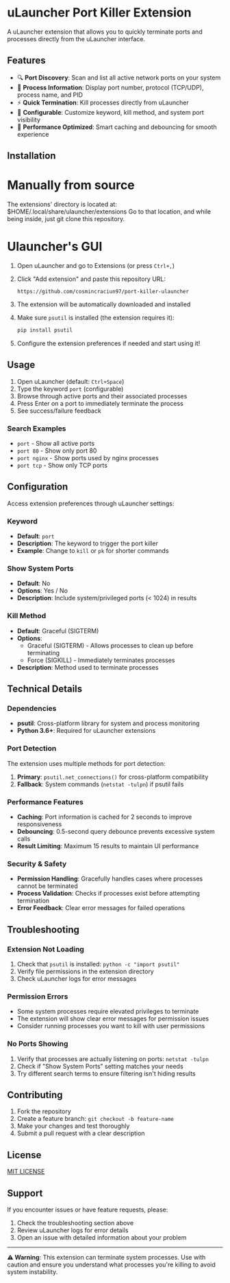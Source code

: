 # uLauncher Port Killer Extension

A uLauncher extension that allows you to quickly terminate ports and processes directly from the uLauncher interface.


## Features

- 🔍 **Port Discovery**: Scan and list all active network ports on your system
- 🎯 **Process Information**: Display port number, protocol (TCP/UDP), process name, and PID
- ⚡ **Quick Termination**: Kill processes directly from uLauncher
- 🔧 **Configurable**: Customize keyword, kill method, and system port visibility
- 🚀 **Performance Optimized**: Smart caching and debouncing for smooth experience

## Installation

# Manually from source
The extensions' directory is located at: $HOME/.local/share/ulauncher/extensions
Go to that location, and while being inside, just git clone this repository.

# Ulauncher's GUI
1. Open uLauncher and go to Extensions (or press `Ctrl+,`)

2. Click "Add extension" and paste this repository URL:
   ```
   https://github.com/cosmincraciun97/port-killer-ulauncher
   ```

3. The extension will be automatically downloaded and installed

4. Make sure `psutil` is installed (the extension requires it):
   ```bash
   pip install psutil
   ```
5. Configure the extension preferences if needed and start using it!

## Usage

1. Open uLauncher (default: `Ctrl+Space`)
2. Type the keyword `port` (configurable)
3. Browse through active ports and their associated processes
4. Press Enter on a port to immediately terminate the process
5. See success/failure feedback

### Search Examples

- `port` - Show all active ports
- `port 80` - Show only port 80
- `port nginx` - Show ports used by nginx processes
- `port tcp` - Show only TCP ports

## Configuration

Access extension preferences through uLauncher settings:

### Keyword
- **Default**: `port`
- **Description**: The keyword to trigger the port killer
- **Example**: Change to `kill` or `pk` for shorter commands

### Show System Ports
- **Default**: No
- **Options**: Yes / No
- **Description**: Include system/privileged ports (< 1024) in results

### Kill Method
- **Default**: Graceful (SIGTERM)
- **Options**: 
  - Graceful (SIGTERM) - Allows processes to clean up before terminating
  - Force (SIGKILL) - Immediately terminates processes
- **Description**: Method used to terminate processes

## Technical Details

### Dependencies
- **psutil**: Cross-platform library for system and process monitoring
- **Python 3.6+**: Required for uLauncher extensions

### Port Detection
The extension uses multiple methods for port detection:
1. **Primary**: `psutil.net_connections()` for cross-platform compatibility
2. **Fallback**: System commands (`netstat -tulpn`) if psutil fails

### Performance Features
- **Caching**: Port information is cached for 2 seconds to improve responsiveness
- **Debouncing**: 0.5-second query debounce prevents excessive system calls
- **Result Limiting**: Maximum 15 results to maintain UI performance

### Security & Safety
- **Permission Handling**: Gracefully handles cases where processes cannot be terminated
- **Process Validation**: Checks if processes exist before attempting termination
- **Error Feedback**: Clear error messages for failed operations

## Troubleshooting

### Extension Not Loading
1. Check that `psutil` is installed: `python -c "import psutil"`
2. Verify file permissions in the extension directory
3. Check uLauncher logs for error messages

### Permission Errors
- Some system processes require elevated privileges to terminate
- The extension will show clear error messages for permission issues
- Consider running processes you want to kill with user permissions

### No Ports Showing
1. Verify that processes are actually listening on ports: `netstat -tulpn`
2. Check if "Show System Ports" setting matches your needs
3. Try different search terms to ensure filtering isn't hiding results

## Contributing

1. Fork the repository
2. Create a feature branch: `git checkout -b feature-name`
3. Make your changes and test thoroughly
4. Submit a pull request with a clear description

## License

[MIT LICENSE](https://github.com/cosmincraciun97/port-killer-ulauncher/blob/main/LICENSE)

## Support

If you encounter issues or have feature requests, please:
1. Check the troubleshooting section above
2. Review uLauncher logs for error details
3. Open an issue with detailed information about your problem

---

**⚠️ Warning**: This extension can terminate system processes. Use with caution and ensure you understand what processes you're killing to avoid system instability.
